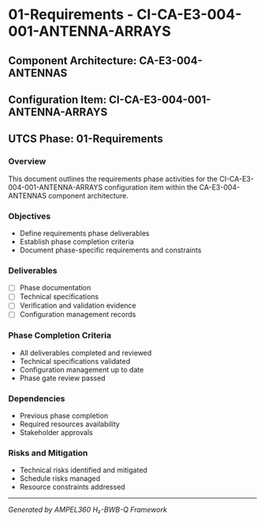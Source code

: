 # 01-Requirements - CI-CA-E3-004-001-ANTENNA-ARRAYS

## Component Architecture: CA-E3-004-ANTENNAS
## Configuration Item: CI-CA-E3-004-001-ANTENNA-ARRAYS
## UTCS Phase: 01-Requirements

### Overview
This document outlines the requirements phase activities for the CI-CA-E3-004-001-ANTENNA-ARRAYS configuration item within the CA-E3-004-ANTENNAS component architecture.

### Objectives
- Define requirements phase deliverables
- Establish phase completion criteria
- Document phase-specific requirements and constraints

### Deliverables
- [ ] Phase documentation
- [ ] Technical specifications
- [ ] Verification and validation evidence
- [ ] Configuration management records

### Phase Completion Criteria
- All deliverables completed and reviewed
- Technical specifications validated
- Configuration management up to date
- Phase gate review passed

### Dependencies
- Previous phase completion
- Required resources availability
- Stakeholder approvals

### Risks and Mitigation
- Technical risks identified and mitigated
- Schedule risks managed
- Resource constraints addressed

---
*Generated by AMPEL360 H₂-BWB-Q Framework*
